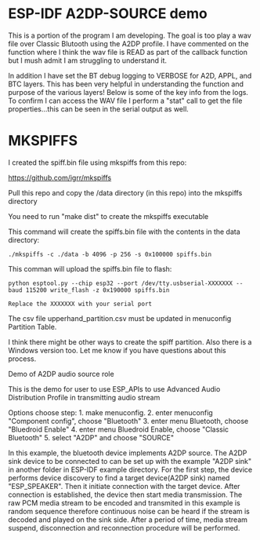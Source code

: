 ESP-IDF A2DP-SOURCE demo
========================

This is a portion of the program I am developing.  The goal is too play a wav file over Classic Blutooth using the A2DP profile.  I have commented on the function where I think the wav file is READ as part of the callback function but I mush admit I am struggling to understand it.

In addition I have set the BT debug logging to VERBOSE for A2D, APPL, and BTC layers.  This has been very helpful in understanding the function and purpose of the various layers!  Below is some of the key info from the logs.  To confirm I can access the WAV file I perform a "stat" call to get the file properties...this can be seen in the serial output as well.

MKSPIFFS
==========
I created the spiff.bin file using mkspiffs from this repo:

https://github.com/igrr/mkspiffs

Pull this repo and copy the /data directory (in this repo) into the mkspiffs directory

You need to run "make dist" to create the mkspiffs executable

This command will create the spiffs.bin file with the contents in the data directory:

    ./mkspiffs -c ./data -b 4096 -p 256 -s 0x100000 spiffs.bin

This comman will upload the spiffs.bin file to flash:

    python esptool.py --chip esp32 --port /dev/tty.usbserial-XXXXXXX --baud 115200 write_flash -z 0x190000 spiffs.bin

    Replace the XXXXXXX with your serial port

The csv file upperhand_partition.csv must be updated in menuconfig Partition Table.

I think there might be other ways to create the spiff partition.  Also there is a Windows version too.  Let me know if you have questions about this process.

Demo of A2DP audio source role

This is the demo for user to use ESP_APIs to use Advanced Audio Distribution Profile in transmitting audio stream

Options choose step:
    1. make menuconfig.
    2. enter menuconfig "Component config", choose "Bluetooth"
    3. enter menu Bluetooth, choose "Bluedroid Enable"
    4. enter menu Bluedroid Enable, choose "Classic Bluetooth"
    5. select "A2DP" and choose "SOURCE"
    
In this example, the bluetooth device implements A2DP source. The A2DP sink device to be connected to can be set up with the example "A2DP sink" in another folder in ESP-IDF example directory.
For the first step, the device performs device discovery to find a target device(A2DP sink) named "ESP_SPEAKER". Then it initiate connection with the target device.
After connection is established, the device then start media transmission. The raw PCM media stream to be encoded and transmited in this example is random sequence therefore continuous noise can be heard if the stream is decoded and played on the sink side.
After a period of time, media stream suspend, disconnection and reconnection procedure will be performed.

